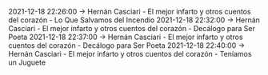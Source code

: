 2021-12-18 22:26:00 -> Hernán Casciari - El mejor infarto y otros cuentos del corazón - Lo Que Salvamos del Incendio
2021-12-18 22:32:00 -> Hernán Casciari - El mejor infarto y otros cuentos del corazón - Decálogo para Ser Poeta
2021-12-18 22:37:00 -> Hernán Casciari - El mejor infarto y otros cuentos del corazón - Decálogo para Ser Poeta
2021-12-18 22:40:00 -> Hernán Casciari - El mejor infarto y otros cuentos del corazón - Teníamos un Juguete
